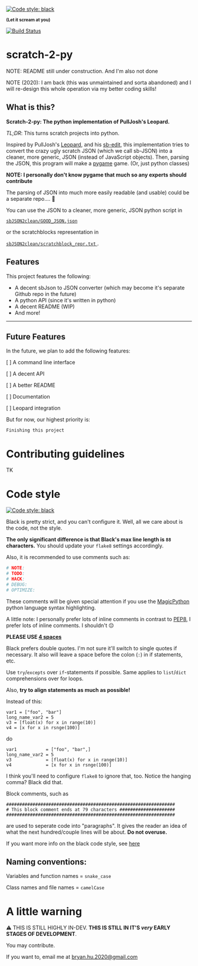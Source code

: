 [![Code style: black](https://img.shields.io/badge/code%20style-black-000000.svg)](https://github.com/psf/black)

**<sup>(Let it scream at you)</sup>**

[![Build Status](https://travis-ci.com/ThatXliner/scratch-2-py.svg?branch=master)](https://travis-ci.com/ThatXliner/scratch-2-py)

# scratch-2-py

NOTE: README still under construction. And I'm also not done

NOTE (2020): I am back (this was unmaintained and sorta abandoned) and I will re-design this whole operation via my better coding skills!

## What is this?

**Scratch-2-py: The python implementation of PullJosh's Leopard.**

_TL;DR_: This turns scratch projects into python.

Inspired by PullJosh's [Leopard](https://github.com/PullJosh/leopard), and his [sb-edit](https://github.com/PullJosh/sb-edit), this implementation tries to convert the crazy ugly scratch JSON (which we call sb-JSON) into a cleaner, more generic, JSON (instead of JavaScript objects). Then, parsing the JSON, this program will make a [pygame](https://www.pygame.org/news) game.  (Or, just python classes)

**NOTE: I personally don't know pygame that much so any experts should contribute**

The parsing of JSON into much more easily readable (and usable) could be a separate repo.... :thinking:

You can use the JSON to a cleaner, more generic, JSON python script in

<u>
  <code>sbJSON2clean/GOOD_JSON.json</code>
</u>

or the scratchblocks representation in

<u>
  <code>sbJSON2clean/scratchblock_repr.txt</code>
</u>.

## Features

This project features the following:

- A decent sbJson to JSON converter (which may become it's separate Github repo in the future)
- A python API (since it's written in python)
- A decent README (WIP)
- And more!

---

## Future Features

In the future, we plan to add the following features:

[ ] A command line interface

[ ] A decent API

[ ] A better README

[ ] Documentation

[ ] Leopard integration

But for now, our highest priority is:

`Finishing this project`

# Contributing guidelines

TK

# Code style

[![Code style: black](https://img.shields.io/badge/code%20style-black-000000.svg)](https://github.com/psf/black)

Black is pretty strict, and you can't configure it. Well, all we care about is the code, not the style.

**The only significant difference is that Black's max line length is `88` characters.** You should update your `flake8` settings accordingly. 

Also, it is recommended to use comments such as:

```python
# NOTE:
# TODO:
# HACK:
# DEBUG:
# OPTIMIZE:
```

These comments will be given special attention if you use the [MagicPython](https://github.com/MagicStack/MagicPython) python language syntax highlighting.

A little note: I personally prefer lots of inline comments in contrast to [PEP8](https://www.python.org/dev/peps/pep-0008/#inline-comments), I prefer lots of inline comments. I shouldn't 😔

**PLEASE USE [4 spaces](https://www.python.org/dev/peps/pep-0008/#tabs-or-spaces)**

Black prefers double quotes. I'm not sure it'll switch to single quotes if necessary. It also will leave a space before the colon (`:`) in if statements, etc.

Use `try`/`excepts` over `if`-statements if possible. Same applies to `list`/`dict` comprehensions over for loops.

Also, **try to align statements as much as possible!**

Instead of this:
```
var1 = ["foo", "bar"]
long_name_var2 = 5
v3 = [float(x) for x in range(10)]
v4 = [x for x in rsnge(100)]
```

do
```
var1           = ["foo", "bar",]
long_name_var2 = 5
v3             = [float(x) for x in range(10)]
v4             = [x for x in rsnge(100)]
```
I think you'll need to configure `flake8` to ignore that, too.
Notice the hanging comma? Black did that.


Block comments, such as
```
################################################################
# This block comment ends at 79 characters #####################
################################################################
```

are used to seperate code into "paragraphs". It gives the reader an idea of what the next hundred/couple lines will be about. **Do not overuse.**

If you want more info on the black code style, see [here](https://black.readthedocs.io/en/stable/the_black_code_style.html)

## Naming conventions:
Variables and function names = `snake_case`

Class names and file names   = `camelCase`


# A little warning

:warning: THIS IS STILL HIGHLY IN-DEV. **THIS IS STILL IN IT'S _very_ EARLY STAGES OF DEVELOPMENT**.

You may contribute.

If you want to, email me at bryan.hu.2020@gmail.com
